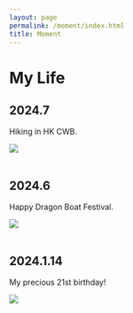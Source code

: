 ```yaml
---
layout: page
permalink: /moment/index.html
title: Moment
---
```


# My Life

## 2024.7

Hiking in HK CWB.
<br>

<div>
<img src="https://lutaoyan.github.io/images/moment/hike.jpg">
</div>

<br>

## 2024.6

Happy Dragon Boat Festival.
<br>
<div>
<img src="https://lutaoyan.github.io/images/moment/608.png">
</div>
<br>

## 2024.1.14

My precious 21st birthday!
<br>
<div>
<img src="https://lutaoyan.github.io/images/moment/21birth.jpg">
</div>
<br>
